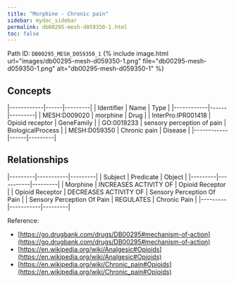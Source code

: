 ```yaml
---
title: "Morphine - Chronic pain"
sidebar: mydoc_sidebar
permalink: db00295-mesh-d059350-1.html
toc: false 
---
```



Path ID: `DB00295_MESH_D059350_1`
{% include image.html url="images/db00295-mesh-d059350-1.png" file="db00295-mesh-d059350-1.png" alt="db00295-mesh-d059350-1" %}

## Concepts

|------------|------|---------|
| Identifier | Name | Type    |
|------------|------|---------|
| MESH:D009020 | morphine | Drug |
| InterPro:IPR001418 | Opioid receptor | GeneFamily |
| GO:0019233 | sensory perception of pain | BiologicalProcess |
| MESH:D059350 | Chronic pain | Disease |
|------------|------|---------|

## Relationships

|---------|-----------|---------|
| Subject | Predicate | Object  |
|---------|-----------|---------|
| Morphine | INCREASES ACTIVITY OF | Opioid Receptor |
| Opioid Receptor | DECREASES ACTIVITY OF | Sensory Perception Of Pain |
| Sensory Perception Of Pain | REGULATES | Chronic Pain |
|---------|-----------|---------|

Reference: 
  - [https://go.drugbank.com/drugs/DB00295#mechanism-of-action](https://go.drugbank.com/drugs/DB00295#mechanism-of-action)
  - [https://en.wikipedia.org/wiki/Analgesic#Opioids](https://en.wikipedia.org/wiki/Analgesic#Opioids)
  - [https://en.wikipedia.org/wiki/Chronic_pain#Opioids](https://en.wikipedia.org/wiki/Chronic_pain#Opioids)
